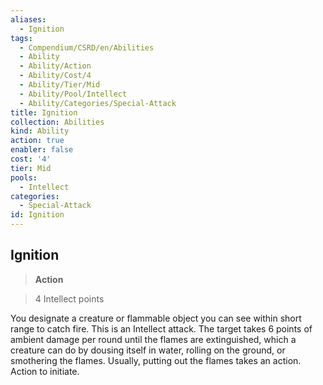 ```yaml
---
aliases:
  - Ignition
tags:
  - Compendium/CSRD/en/Abilities
  - Ability
  - Ability/Action
  - Ability/Cost/4
  - Ability/Tier/Mid
  - Ability/Pool/Intellect
  - Ability/Categories/Special-Attack
title: Ignition
collection: Abilities
kind: Ability
action: true
enabler: false
cost: '4'
tier: Mid
pools:
  - Intellect
categories:
  - Special-Attack
id: Ignition
---
```

## Ignition    
>**Action**    
>4 Intellect points  
    
You designate a creature or flammable object you can see within short range to catch fire. This is an Intellect attack. The target takes 6 points of ambient damage per round until the flames are extinguished, which a creature can do by dousing itself in water, rolling on the ground, or smothering the flames. Usually, putting out the flames takes an action. Action to initiate.
